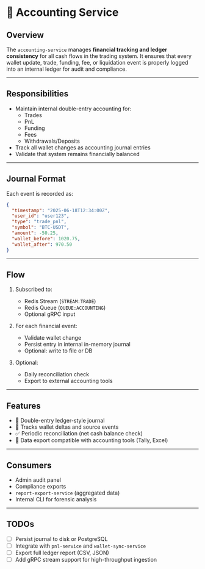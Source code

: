 # 🧮 Accounting Service

## Overview
The `accounting-service` manages **financial tracking and ledger consistency** for all cash flows in the trading system. It ensures that every wallet update, trade, funding, fee, or liquidation event is properly logged into an internal ledger for audit and compliance.

---

## Responsibilities

- Maintain internal double-entry accounting for:
  - Trades
  - PnL
  - Funding
  - Fees
  - Withdrawals/Deposits
- Track all wallet changes as accounting journal entries
- Validate that system remains financially balanced

---

## Journal Format

Each event is recorded as:
```json
{
  "timestamp": "2025-06-18T12:34:00Z",
  "user_id": "user123",
  "type": "trade_pnl",
  "symbol": "BTC-USDT",
  "amount": -50.25,
  "wallet_before": 1020.75,
  "wallet_after": 970.50
}
```

---

## Flow

1. Subscribed to:
   - Redis Stream (`STREAM:TRADE`)
   - Redis Queue (`QUEUE:ACCOUNTING`)
   - Optional gRPC input

2. For each financial event:
   - Validate wallet change
   - Persist entry in internal in-memory journal
   - Optional: write to file or DB

3. Optional:
   - Daily reconciliation check
   - Export to external accounting tools

---

## Features

- 📒 Double-entry ledger-style journal
- 🧾 Tracks wallet deltas and source events
- ✅ Periodic reconciliation (net cash balance check)
- 🧠 Data export compatible with accounting tools (Tally, Excel)

---

## Consumers

- Admin audit panel
- Compliance exports
- `report-export-service` (aggregated data)
- Internal CLI for forensic analysis

---

## TODOs

- [ ] Persist journal to disk or PostgreSQL
- [ ] Integrate with `pnl-service` and `wallet-sync-service`
- [ ] Export full ledger report (CSV, JSON)
- [ ] Add gRPC stream support for high-throughput ingestion
